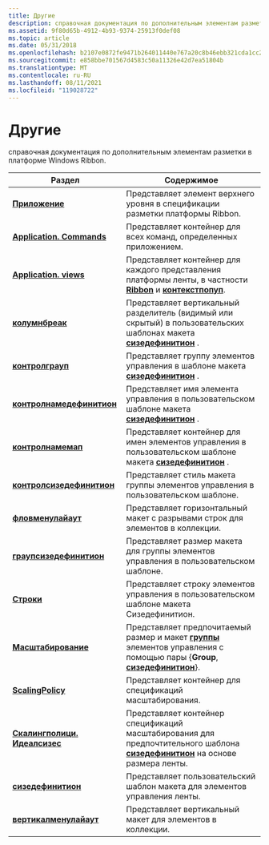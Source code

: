 ```yaml
---
title: Другие
description: справочная документация по дополнительным элементам разметки в платформе Windows Ribbon.
ms.assetid: 9f80d65b-4912-4b93-9374-25913f0def08
ms.topic: article
ms.date: 05/31/2018
ms.openlocfilehash: b2107e0872fe9471b264011440e767a20c8b46ebb321cda1cc2bc1ea2be53592
ms.sourcegitcommit: e858bbe701567d4583c50a11326e42d7ea51804b
ms.translationtype: MT
ms.contentlocale: ru-RU
ms.lasthandoff: 08/11/2021
ms.locfileid: "119028722"
---
```

# <a name="others"></a>Другие

справочная документация по дополнительным элементам разметки в платформе Windows Ribbon.



| Раздел                                                                              | Содержимое                                                                                                                                                                                                       |
|------------------------------------------------------------------------------------|----------------------------------------------------------------------------------------------------------------------------------------------------------------------------------------------------------------|
| [**Приложение**](windowsribbon-element-application.md)                           | Представляет элемент верхнего уровня в спецификации разметки платформы Ribbon.<br/>                                                                                                                      |
| [**Application. Commands**](windowsribbon-element-application-commands.md)         | Представляет контейнер для всех команд, определенных приложением.<br/>                                                                                                                    |
| [**Application. views**](windowsribbon-element-application-views.md)               | Представляет контейнер для каждого представления платформы ленты, в частности [**Ribbon**](windowsribbon-element-ribbon.md) и [**контекстпопуп**](windowsribbon-element-contextpopup.md).<br/>          |
| [**колумнбреак**](windowsribbon-element-columnbreak.md)                           | Представляет вертикальный разделитель (видимый или скрытый) в пользовательских шаблонах макета [**сизедефинитион**](windowsribbon-element-sizedefinition.md) .<br/>                                                      |
| [**контролграуп**](windowsribbon-element-controlgroup.md)                         | Представляет группу элементов управления в шаблоне макета [**сизедефинитион**](windowsribbon-element-sizedefinition.md) .<br/>                                                                                 |
| [**контролнамедефинитион**](windowsribbon-element-controlnamedefinition.md)       | Представляет имя элемента управления в пользовательском шаблоне макета [**сизедефинитион**](windowsribbon-element-sizedefinition.md) .<br/>                                                                          |
| [**контролнамемап**](windowsribbon-element-controlnamemap.md)                     | Представляет контейнер для имен элементов управления в пользовательском шаблоне макета [**сизедефинитион**](windowsribbon-element-sizedefinition.md) .<br/>                                                                |
| [**контролсизедефинитион**](windowsribbon-element-controlsizedefinition.md)       | Представляет стиль макета группы элементов управления в пользовательском шаблоне.<br/>                                                                                                                            |
| [**фловменулайаут**](windowsribbon-element-flowmenulayout.md)                     | Представляет горизонтальный макет с разрывами строк для элементов в коллекции.<br/>                                                                                                                             |
| [**граупсизедефинитион**](windowsribbon-element-groupsizedefinition.md)           | Представляет размер макета для группы элементов управления в пользовательском шаблоне.<br/>                                                                                                                              |
| [**Строки**](windowsribbon-element-row.md)                                           | Представляет строку элементов управления в пользовательском шаблоне макета Сизедефинитион.<br/>                                                                                                                            |
| [**Масштабирование**](windowsribbon-element-scale.md)                                       | Представляет предпочитаемый размер и макет [**группы**](windowsribbon-element-group.md) элементов управления с помощью пары {**Group**, [**сизедефинитион**](windowsribbon-element-sizedefinition.md)}.<br/> |
| [**ScalingPolicy**](windowsribbon-element-scalingpolicy.md)                       | Представляет контейнер для спецификаций масштабирования.<br/>                                                                                                                                                  |
| [**Скалингполици. Идеалсизес**](windowsribbon-element-scalingpolicy-idealsizes.md) | Представляет контейнер спецификаций масштабирования для предпочтительного шаблона [**сизедефинитион**](windowsribbon-element-sizedefinition.md) на основе размера ленты.<br/>                                   |
| [**сизедефинитион**](windowsribbon-element-sizedefinition.md)                     | Представляет пользовательский шаблон макета для элементов управления ленты. <br/>                                                                                                                                            |
| [**вертикалменулайаут**](windowsribbon-element-verticalmenulayout.md)             | Представляет вертикальный макет для элементов в коллекции.<br/>                                                                                                                                                |



 

 

 





